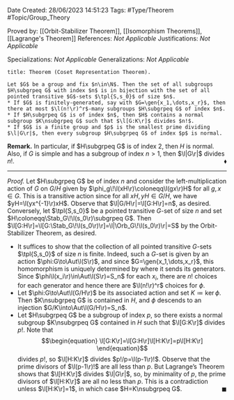 <div class="topSpace"></div>

Date Created: 28/06/2023 14:51:23
Tags: #Type/Theorem #Topic/Group_Theory

Proved by: [[Orbit-Stabilizer Theorem]], [[Isomorphism Theorems]], [[Lagrange's Theorem]]
References: <i>Not Applicable</i>
Justifications: <i>Not Applicable</i>

Specializations: <i>Not Applicable</i>
Generalizations: <i>Not Applicable</i>

``` ad-Theorem
title: Theorem (Coset Representation Theorem).

Let $G$ be a group and fix $n\in\N$. Then the set of all subgroups $H\subgrpeq G$ with index $n$ is in bijection with the set of all pointed transitive $G$-sets $\tpl{S,s_0}$ of size $n$.
* If $G$ is finitely-generated, say with $G=\gen{x_1,\dots,x_r}$, then there at most $\l(n!\r)^r$-many subgroups $H\subgrpeq G$ of index $n$.
* If $H\subgrpeq G$ is of index $n$, then $H$ contains a normal subgroup $K\nsubgrpeq G$ such that $\l[G:K\r]$ divides $n!$.
* If $G$ is a finite group and $p$ is the smallest prime dividing $\l|G\r|$, then every subgroup $H\subgrpeq G$ of index $p$ is normal.

```

<b>Remark.</b> In particular, if $H\subgrpeq G$ is of index $2$, then $H$ is normal. Also, if $G$ is simple and has a subgroup of index $n>1$, then $\l|G\r|$ divides $n!$.<span style="float:right;">$\blacklozenge$</span>

---

<i>Proof.</i> Let $H\subgrpeq G$ be of index $n$ and consider the left-multiplication action of $G$ on $G/H$ given by $\phi_g\!\l(xH\r)\coloneqq\l(gx\r)H$ for all $g,x\in G$. This is a transitive action since for all $xH,yH\in G/H$, we have $yH=\l(yx^{-1}\r)xH$. Observe that $\l|G/H\r|=\l[G:H\r]=n$, as desired. Conversely, let $\tpl{S,s_0}$ be a pointed transitive $G$-set of size $n$ and set $H\coloneqq\Stab_G\!\l(s_0\r)\subgrpeq G$. Then $\l[G:H\r]=\l[G:\Stab_G\!\l(s_0\r)\r]=\l|\Orb_G\!\l(s_0\r)\r|=S$ by the Orbit-Stabilizer Theorem, as desired.
* It suffices to show that the collection of all pointed transitive $G$-sets $\tpl{S,s_0}$ of size $n$ is finite. Indeed, such a $G$-set is given by an action $\phi:G\to\Aut\l(S\r)$, and since $G=\gen{x_1,\dots,x_r}$, this homomorphism is uniquely determined by where it sends its generators. Since $\phi\l(x_i\r)\in\Aut\l(S\r)=S_n$ for each $x_i$, there are $n!$ choices for each generator and hence there are $\l(n!\r)^r$ choices for $\phi$.
* Let $\phi:G\to\Aut\l(G/H\r)$ be its associated action and set $K\coloneqq\ker\phi$. Then $K\nsubgrpeq G$ is contained in $H$, and $\phi$ descends to an injection $G/K\into\Aut\l(G/H\r)=S_n$.
* Let $H\subgrpeq G$ be a subgroup of index $p$, so there exists a normal subgroup $K\nsubgrpeq G$ contained in $H$ such that $\l[G:K\r]$ divides $p!$. Note that
$$\begin{equation}
    \l[G:K\r]=\l[G:H\r]\l[H:K\r]=p\l[H:K\r]
\end{equation}$$
divides $p!$, so $\l[H:K\r]$ divides $p!/p=\l(p-1\r)!$. Observe that the prime divisors of $\l(p-1\r)!$ are all less than $p$. But Lagrange’s Theorem shows that $\l[H:K\r]$ divides $\l|G\r|$, so, by minimality of $p$, the prime divisors of $\l[H:K\r]$ are all no less than $p$. This is a contradiction unless $\l[H:K\r]=1$, in which case $H=K\nsubgrpeq G$.<span style="float:right;">$\blacksquare$</span>

